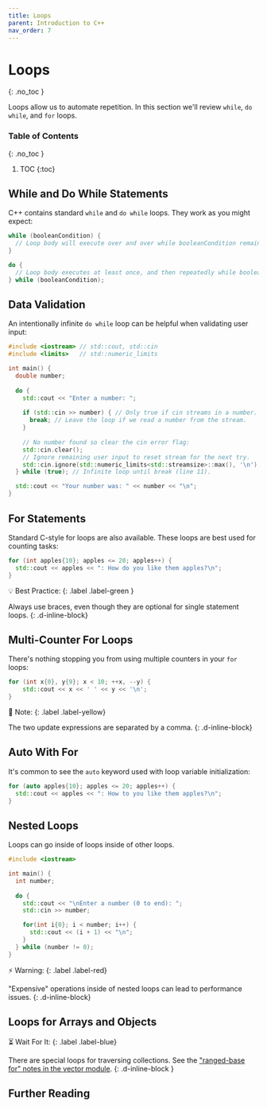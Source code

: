 ```yaml
---
title: Loops
parent: Introduction to C++
nav_order: 7
---
```


<!--prettier-ignore-start-->
# Loops
{: .no_toc }

Loops allow us to automate repetition. In this section we'll review `while`, `do while`, and `for` loops.

### Table of Contents
{: .no_toc }

1. TOC
{:toc}

<!--prettier-ignore-end-->

## While and Do While Statements

C++ contains standard `while` and `do while` loops. They work as you might expect:

```cpp
while (booleanCondition) {
  // Loop body will execute over and over while booleanCondition remains true.
}

do {
  // Loop body executes at least once, and then repeatedly while booleanCondition remains true.
} while (booleanCondition);
```

## Data Validation

An intentionally infinite `do while` loop can be helpful when validating user input:

```cpp
#include <iostream> // std::cout, std::cin
#include <limits>   // std::numeric_limits

int main() {
  double number;
  
  do {
    std::cout << "Enter a number: ";
    
    if (std::cin >> number) { // Only true if cin streams in a number.
      break; // Leave the loop if we read a number from the stream.
    }
    
    // No number found so clear the cin error flag:
    std::cin.clear(); 
    // Ignore remaining user input to reset stream for the next try.
    std::cin.ignore(std::numeric_limits<std::streamsize>::max(), '\n');
  } while (true); // Infinite loop until break (line 11).

  std::cout << "Your number was: " << number << "\n";
}
```

## For Statements

Standard C-style for loops are also available. These loops are best used for counting tasks:

```cpp
for (int apples{10}; apples <= 20; apples++) {
  std::cout << apples << ": How do you like them apples?\n";
}
```

💡 Best Practice:
{: .label .label-green }

Always use braces, even though they are optional for single statement loops.
{: .d-inline-block}

## Multi-Counter For Loops

There's nothing stopping you from using multiple counters in your `for` loops:

```cpp
for (int x{0}, y{9}; x < 10; ++x, --y) {
    std::cout << x << ' ' << y << '\n';
}
```

🎵 Note:
{: .label .label-yellow}

The two update expressions are separated by a comma.
{: .d-inline-block}

## Auto With For

It's common to see the `auto` keyword used with loop variable initialization:

```cpp
for (auto apples{10}; apples <= 20; apples++) {
  std::cout << apples << ": How to you like them apples?\n";
}
```

## Nested Loops

Loops can go inside of loops inside of other loops.

```cpp
#include <iostream>

int main() {
  int number;
  
  do {
    std::cout << "\nEnter a number (0 to end): ";
    std::cin >> number;

    for(int i{0}; i < number; i++) {
      std::cout << (i + 1) << "\n";
    }
  } while (number != 0);
}
```

⚡ Warning:
{: .label .label-red}

"Expensive" operations inside of nested loops can lead to performance issues.
{: .d-inline-block}

## Loops for Arrays and Objects

⏳ Wait For It:
{: .label .label-blue}

There are special loops for traversing collections. See the ["ranged-base for" notes in the vector module](/Programming-1-Notes/docs/06-collections/03-vectors.html#looping-over-vectors).
{: .d-inline-block }

## Further Reading
